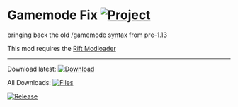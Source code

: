 # Gamemode Fix [![Project](http://cf.way2muchnoise.eu/full_301020_downloads.svg)](https://minecraft.curseforge.com/projects/301020)
bringing back the old /gamemode syntax from pre-1.13

This mod requires the [Rift Modloader](https://minecraft.curseforge.com/projects/rift "CurseForge")

---

Download latest:
[![Download](https://curse.nikky.moe/api/img/301020?logo)](https://curse.nikky.moe/api/url/301020)

All Downloads:
[![Files](https://curse.nikky.moe/api/img/301020/files?logo)](https://minecraft.curseforge.com/projects/301020/files)

[![Release](https://jitpack.io/v/UpcraftLP/Rift-Gamemode-Fix.svg)](https://jitpack.io/#UpcraftLP/Rift-Gamemode-Fix)
